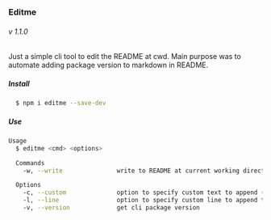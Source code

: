 ### Editme

###### v 1.1.0

Just a simple cli tool to edit the README at cwd. Main purpose was to automate adding package version to markdown in README.

##### Install
```bash
  $ npm i editme --save-dev
```

##### Use
```bash
Usage
  $ editme <cmd> <options>

  Commands
    -w, --write               write to README at current working directory

  Options
    -c, --custom              option to specify custom text to append (default is package.json version at cwd)
    -l, --line                option to specify custom line to append to (default is line 2)
    -v, --version             get cli package version
```